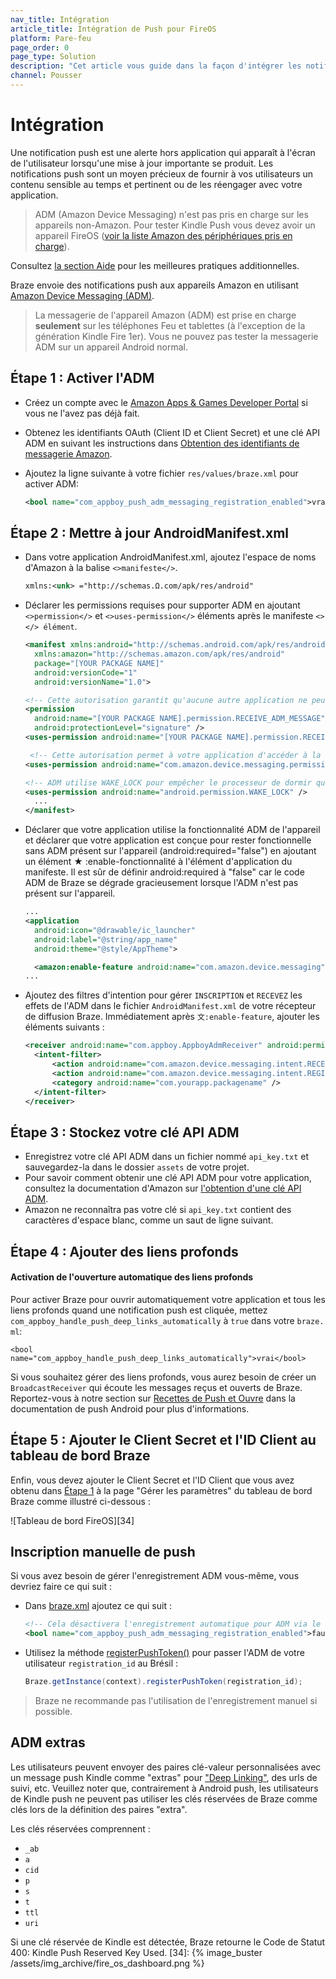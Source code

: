 ```yaml
---
nav_title: Intégration
article_title: Intégration de Push pour FireOS
platform: Pare-feu
page_order: 0
page_type: Solution
description: "Cet article vous guide dans la façon d'intégrer les notifications push de Braze à votre application FireOS."
channel: Pousser
---
```


# Intégration

Une notification push est une alerte hors application qui apparaît à l'écran de l'utilisateur lorsqu'une mise à jour importante se produit. Les notifications push sont un moyen précieux de fournir à vos utilisateurs un contenu sensible au temps et pertinent ou de les réengager avec votre application.

> ADM (Amazon Device Messaging) n'est pas pris en charge sur les appareils non-Amazon. Pour tester Kindle Push vous devez avoir un appareil FireOS ([voir la liste Amazon des périphériques pris en charge][32]).

Consultez [la section Aide][8] pour les meilleures pratiques additionnelles.

Braze envoie des notifications push aux appareils Amazon en utilisant [Amazon Device Messaging (ADM)][14].

> La messagerie de l'appareil Amazon (ADM) est prise en charge __seulement__ sur les téléphones Feu et tablettes (à l'exception de la génération Kindle Fire 1er). Vous ne pouvez pas tester la messagerie ADM sur un appareil Android normal.

## Étape 1 : Activer l'ADM

- Créez un compte avec le [Amazon Apps & Games Developer Portal][10] si vous ne l'avez pas déjà fait.
- Obtenez les identifiants OAuth (Client ID et Client Secret) et une clé API ADM en suivant les instructions dans [Obtention des identifiants de messagerie Amazon][11].
- Ajoutez la ligne suivante à votre fichier `res/values/braze.xml` pour activer ADM:

  ```xml
  <bool name="com_appboy_push_adm_messaging_registration_enabled">vrai</bool>
  ```

## Étape 2 : Mettre à jour AndroidManifest.xml

- Dans votre application AndroidManifest.xml, ajoutez l'espace de noms d'Amazon à la balise `<>manifeste</>`.

  ```xml
  xmlns:<unk> ="http://schemas.Ω.com/apk/res/android"
  ```
- Déclarer les permissions requises pour supporter ADM en ajoutant `<>permission</>` et `<>uses-permission</>` éléments après le manifeste `<></> élément`.

  ```xml
  <manifest xmlns:android="http://schemas.android.com/apk/res/android"
    xmlns:amazon="http://schemas.amazon.com/apk/res/android"
    package="[YOUR PACKAGE NAME]"
    android:versionCode="1"
    android:versionName="1.0">

  <!-- Cette autorisation garantit qu'aucune autre application ne peut intercepter vos messages ADM. -->
  <permission
    android:name="[YOUR PACKAGE NAME].permission.RECEIVE_ADM_MESSAGE"
    android:protectionLevel="signature" />
  <uses-permission android:name="[YOUR PACKAGE NAME].permission.RECEIVE_ADM_MESSAGE" />

   <!-- Cette autorisation permet à votre application d'accéder à la réception de notifications push par ADM. -->
  <uses-permission android:name="com.amazon.device.messaging.permission.RECEIVE" />

  <!-- ADM utilise WAKE_LOCK pour empêcher le processeur de dormir quand un message est reçu. -->
  <uses-permission android:name="android.permission.WAKE_LOCK" />
    ...
  </manifest>
  ```

- Déclarer que votre application utilise la fonctionnalité ADM de l'appareil et déclarer que votre application est conçue pour rester fonctionnelle sans ADM présent sur l'appareil (android:required="false") en ajoutant un élément ★ :enable-fonctionnalité à l'élément d'application du manifeste.  Il est sûr de définir android:required à "false" car le code ADM de Braze se dégrade gracieusement lorsque l'ADM n'est pas présent sur l'appareil.

  ```xml
  ...
  <application
    android:icon="@drawable/ic_launcher"
    android:label="@string/app_name"
    android:theme="@style/AppTheme">

    <amazon:enable-feature android:name="com.amazon.device.messaging" android:required="false"/>
  ...
  ```
- Ajoutez des filtres d'intention pour gérer `INSCRIPTION` et `RECEVEZ` les effets de l'ADM dans le fichier `AndroidManifest.xml` de votre récepteur de diffusion Braze. Immédiatement après `文:enable-feature`, ajouter les éléments suivants :

  ```xml
  <receiver android:name="com.appboy.AppboyAdmReceiver" android:permission="com.amazon.device.messaging.permission.SEND">
    <intent-filter>
        <action android:name="com.amazon.device.messaging.intent.RECEIVE" />
        <action android:name="com.amazon.device.messaging.intent.REGISTRATION" />
        <category android:name="com.yourapp.packagename" />
    </intent-filter>
  </receiver>
  ```

## Étape 3 : Stockez votre clé API ADM

- Enregistrez votre clé API ADM dans un fichier nommé `api_key.txt` et sauvegardez-la dans le dossier `assets` de votre projet.
- Pour savoir comment obtenir une clé API ADM pour votre application, consultez la documentation d'Amazon sur [l'obtention d'une clé API ADM][11].
- Amazon ne reconnaîtra pas votre clé si `api_key.txt` contient des caractères d'espace blanc, comme un saut de ligne suivant.

## Étape 4 : Ajouter des liens profonds

#### Activation de l'ouverture automatique des liens profonds

Pour activer Braze pour ouvrir automatiquement votre application et tous les liens profonds quand une notification push est cliquée, mettez `com_appboy_handle_push_deep_links_automatically` à `true` dans votre `braze. ml`:

```
<bool name="com_appboy_handle_push_deep_links_automatically">vrai</bool>
```

Si vous souhaitez gérer des liens profonds, vous aurez besoin de créer un `BroadcastReceiver` qui écoute les messages reçus et ouverts de Braze. Reportez-vous à notre section sur [Recettes de Push et Ouvre][52] dans la documentation de push Android pour plus d'informations.

## Étape 5 : Ajouter le Client Secret et l'ID Client au tableau de bord Braze

Enfin, vous devez ajouter le Client Secret et l'ID Client que vous avez obtenu dans [Étape 1][2] à la page "Gérer les paramètres" du tableau de bord Braze comme illustré ci-dessous :

!\[Tableau de bord FireOS\]\[34\]

## Inscription manuelle de push
Si vous avez besoin de gérer l'enregistrement ADM vous-même, vous devriez faire ce qui suit :

- Dans [braze.xml][12] ajoutez ce qui suit :

  ```xml
  <!-- Cela désactivera l'enregistrement automatique pour ADM via le SDK Braze -->
  <bool name="com_appboy_push_adm_messaging_registration_enabled">faux</bool>
  ```
- Utilisez la méthode [registerPushToken()][37] pour passer l'ADM de votre utilisateur `registration_id` au Brésil :

  ```java
  Braze.getInstance(context).registerPushToken(registration_id);
  ```

> Braze ne recommande pas l'utilisation de l'enregistrement manuel si possible.

## ADM extras

Les utilisateurs peuvent envoyer des paires clé-valeur personnalisées avec un message push Kindle comme "extras" pour ["Deep Linking"][29], des urls de suivi, etc. Veuillez noter que, contrairement à Android push, les utilisateurs de Kindle push ne peuvent pas utiliser les clés réservées de Braze comme clés lors de la définition des paires "extra".

Les clés réservées comprennent :

- `_ab`
- `a`
- `cid`
- `p`
- `s`
- `t`
- `ttl`
- `uri`

Si une clé réservée de Kindle est détectée, Braze retourne le Code de Statut 400: Kindle Push Reserved Key Used.
[34]: {% image_buster /assets/img_archive/fire_os_dashboard.png %}


[2]: #step-1-enable-adm
[8]: {{site.baseurl}}/developer_guide/platform_integration_guides/android/push_notifications/fireos/troubleshooting/
[10]: https://developer.amazon.com/public
[11]: https://developer.amazon.com/public/apis/engage/device-messaging/tech-docs/02-obtaining-adm-credentials
[11]: https://developer.amazon.com/public/apis/engage/device-messaging/tech-docs/02-obtaining-adm-credentials
[12]: https://developer.amazon.com/public/apis/engage/device-messaging/tech-docs/03-setting-up-adm
[14]: https://developer.amazon.com/public/apis/engage/device-messaging
[29]: {{site.baseurl}}/developer_guide/platform_integration_guides/android/advanced_use_cases/deep_linking/
[32]: https://developer.amazon.com/appsandservices/apis/engage/device-messaging/tech-docs/04-integrating-your-app-with-adm
[37]: https://appboy.github.io/appboy-android-sdk/kdoc/braze-android-sdk/com.appboy/-appboy/register-push-token.html
[52]: {{site.baseurl}}/developer_guide/platform_integration_guides/android/push_notifications/integration/standard_integration/#custom-handling-for-push-receipts-opens-dismissals-and-key-value-pairs
